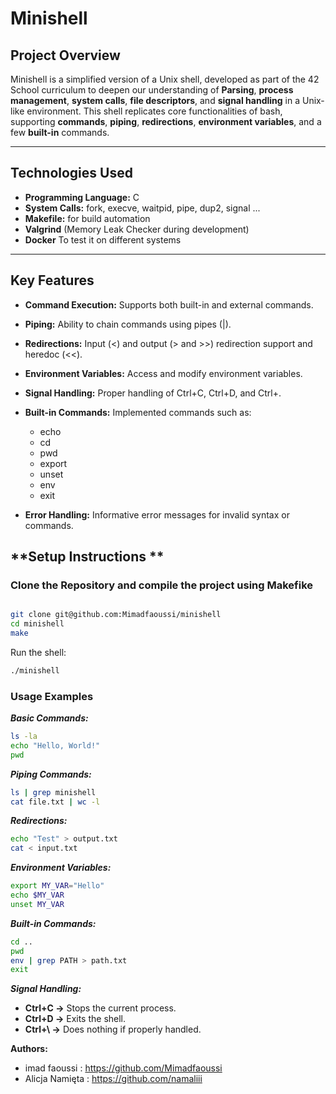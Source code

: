 # **Minishell**

## **Project Overview**

Minishell is a simplified version of a Unix shell, developed as part of the 42 School curriculum to deepen our understanding of **Parsing**, **process management**, **system calls**, **file descriptors**, and **signal handling** in a Unix-like environment. This shell replicates core functionalities of bash, supporting **commands**, **piping**, **redirections**, **environment variables**, and a few **built-in** commands.


---

## Technologies Used

- **Programming Language:** C  
- **System Calls:** fork, execve, waitpid, pipe, dup2, signal ...
- **Makefile:** for build automation  
- **Valgrind** (Memory Leak Checker during development)
- **Docker** To test it on different systems
---

## Key Features
- **Command Execution:** Supports both built-in and external commands.
- **Piping:** Ability to chain commands using pipes (|).
- **Redirections:** Input (<) and output (> and >>) redirection support and heredoc (<<).
- **Environment Variables:** Access and modify environment variables.
- **Signal Handling:** Proper handling of Ctrl+C, Ctrl+D, and Ctrl+\.
- **Built-in Commands:** Implemented commands such as: 


  - echo
  - cd
  - pwd
  - export
  - unset
  - env
  - exit
- **Error Handling:** Informative error messages for invalid syntax or commands.

##  **Setup Instructions **

###  Clone the Repository and compile the project using Makefike


```bash

git clone git@github.com:Mimadfaoussi/minishell
cd minishell
make
```

Run the shell:
```bash
./minishell
```


### Usage Examples

***Basic Commands:***

```bash
ls -la
echo "Hello, World!"
pwd
```

***Piping Commands:***

```bash
ls | grep minishell
cat file.txt | wc -l
```

***Redirections:***

```bash
echo "Test" > output.txt
cat < input.txt
```

***Environment Variables:***

```bash
export MY_VAR="Hello"
echo $MY_VAR
unset MY_VAR
```

***Built-in Commands:***

```bash
cd ..
pwd
env | grep PATH > path.txt
exit
```


***Signal Handling:***

- **Ctrl+C →** Stops the current process.
- **Ctrl+D →** Exits the shell.
- **Ctrl+\ →** Does nothing if properly handled.



**Authors:**
- imad faoussi : https://github.com/Mimadfaoussi
- Alicja Namięta : https://github.com/namaliii